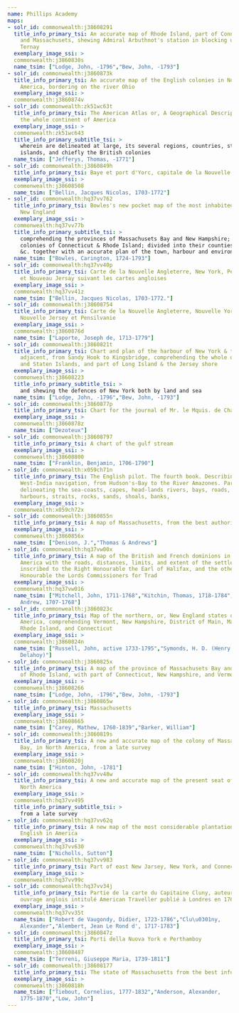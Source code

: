 ```yaml
---
name: Phillips Academy
maps:
- solr_id: commonwealth:j38608291
  title_info_primary_tsi: An accurate map of Rhode Island, part of Connecticut
    and Massachusets, shewing Admiral Arbuthnot's station in blocking up Admiral
    Ternay
  exemplary_image_ssi: > 
  commonwealth:j3860830s
  name_tsim: ["Lodge, John, -1796","Bew, John, -1793"]
- solr_id: commonwealth:j3860873k
  title_info_primary_tsi: An accurate map of the English colonies in North
    America, bordering on the river Ohio
  exemplary_image_ssi: > 
  commonwealth:j3860874v
- solr_id: commonwealth:zk51wc63t
  title_info_primary_tsi: The American Atlas or, A Geographical Description of
    the whole continent of America
  exemplary_image_ssi: > 
  commonwealth:zk51wc643
  title_info_primary_subtitle_tsi: > 
    wherein are delineated at large, its several regions, countries, states, and
    islands, and chiefly the British colonies
  name_tsim: ["Jefferys, Thomas, -1771"]
- solr_id: commonwealth:j3860849h
  title_info_primary_tsi: Baye et port d'Yorc, capitale de la Nouvelle Yorc
  exemplary_image_ssi: > 
  commonwealth:j38608508
  name_tsim: ["Bellin, Jacques Nicolas, 1703-1772"]
- solr_id: commonwealth:hq37vv762
  title_info_primary_tsi: Bowles's new pocket map of the most inhabited part of
    New England
  exemplary_image_ssi: > 
  commonwealth:hq37vv77b
  title_info_primary_subtitle_tsi: > 
    comprehending the provinces of Massachusets Bay and New Hampshire; with the
    colonies of Connecticut & Rhode Island; divided into their counties, townships,
    &c. together with an accurate plan of the town, harbour and environs of Boston
  name_tsim: ["Bowles, Carington, 1724-1793"]
- solr_id: commonwealth:hq37vv40p
  title_info_primary_tsi: Carte de la Nouvelle Angleterre, New York, Pensilvanie
    et Nouveau Jersay suivant les cartes angloises
  exemplary_image_ssi: > 
  commonwealth:hq37vv41z
  name_tsim: ["Bellin, Jacques Nicolas, 1703-1772."]
- solr_id: commonwealth:j38608754
  title_info_primary_tsi: Carte de la Nouvelle Angleterre, Nouvelle York,
    Nouvelle Jersey et Pensilvanie
  exemplary_image_ssi: > 
  commonwealth:j3860876d
  name_tsim: ["Laporte, Joseph de, 1713-1779"]
- solr_id: commonwealth:j3860821t
  title_info_primary_tsi: Chart and plan of the harbour of New York & the couny.
    adjacent, from Sandy Hook to Kingsbridge, comprehending the whole of New York
    and Staten Islands, and part of Long Island & the Jersey shore
  exemplary_image_ssi: > 
  commonwealth:j38608223
  title_info_primary_subtitle_tsi: > 
    and shewing the defences of New York both by land and sea
  name_tsim: ["Lodge, John, -1796","Bew, John, -1793"]
- solr_id: commonwealth:j3860877p
  title_info_primary_tsi: Chart for the journal of Mr. le Mquis. de Chastellux
  exemplary_image_ssi: > 
  commonwealth:j3860878z
  name_tsim: ["Dezoteux"]
- solr_id: commonwealth:j38608797
  title_info_primary_tsi: A chart of the gulf stream
  exemplary_image_ssi: > 
  commonwealth:j38608800
  name_tsim: ["Franklin, Benjamin, 1706-1790"]
- solr_id: commonwealth:x059ch71n
  title_info_primary_tsi: The English pilot. The fourth book. Describing the
    West-India navigation, from Hudson's-Bay to the River Amazones. Particulary
    delineating the sea-coasts, capes, head-lands rivers, bays, roads, havens,
    harbours, straits, rocks, sands, shoals, banks, 
  exemplary_image_ssi: > 
  commonwealth:x059ch72x
- solr_id: commonwealth:j3860855n
  title_info_primary_tsi: A map of Massachusetts, from the best authorities
  exemplary_image_ssi: > 
  commonwealth:j3860856x
  name_tsim: ["Denison, J.","Thomas & Andrews"]
- solr_id: commonwealth:hq37vw00x
  title_info_primary_tsi: A map of the British and French dominions in North
    America with the roads, distances, limits, and extent of the settlements, humbly
    inscribed to the Right Honourable the Earl of Halifax, and the other Right
    Honourable the Lords Commissioners for Trad
  exemplary_image_ssi: > 
  commonwealth:hq37vw016
  name_tsim: ["Mitchell, John, 1711-1768","Kitchin, Thomas, 1718-1784","Millar,
    Andrew, 1707-1768"]
- solr_id: commonwealth:j3860823c
  title_info_primary_tsi: Map of the northern, or, New England states of
    America, comprehending Vermont, New Hampshire, District of Main, Massachusetts,
    Rhode Island, and Connecticut
  exemplary_image_ssi: > 
  commonwealth:j3860824n
  name_tsim: ["Russell, John, active 1733-1795","Symonds, H. D. (Henry
    Delahoy)"]
- solr_id: commonwealth:j3860825x
  title_info_primary_tsi: A map of the province of Massachusets Bay and colony
    of Rhode Island, with part of Connecticut, New Hampshire, and Vermont
  exemplary_image_ssi: > 
  commonwealth:j38608266
  name_tsim: ["Lodge, John, -1796","Bew, John, -1793"]
- solr_id: commonwealth:j3860865w
  title_info_primary_tsi: Massachusetts
  exemplary_image_ssi: > 
  commonwealth:j38608665
  name_tsim: ["Carey, Mathew, 1760-1839","Barker, William"]
- solr_id: commonwealth:j3860819s
  title_info_primary_tsi: A new and accurate map of the colony of Massachusets
    Bay, in North America, from a late survey
  exemplary_image_ssi: > 
  commonwealth:j3860820j
  name_tsim: ["Hinton, John, -1781"]
- solr_id: commonwealth:hq37vv48w
  title_info_primary_tsi: A new and accurate map of the present seat of war in
    North America
  exemplary_image_ssi: > 
  commonwealth:hq37vv495
  title_info_primary_subtitle_tsi: > 
    from a late survey
- solr_id: commonwealth:hq37vv62q
  title_info_primary_tsi: A new map of the most considerable plantations of the
    English in America
  exemplary_image_ssi: > 
  commonwealth:hq37vv630
  name_tsim: ["Nicholls, Sutton"]
- solr_id: commonwealth:hq37vv983
  title_info_primary_tsi: Part of east New Jarsey, New York, and Connecticut
  exemplary_image_ssi: > 
  commonwealth:hq37vv99c
- solr_id: commonwealth:hq37vv34j
  title_info_primary_tsi: Partie de la carte du Capitaine Cluny, auteur d'un
    ouvrage anglois intitulé American Traveller publié à Londres en 1769
  exemplary_image_ssi: > 
  commonwealth:hq37vv35t
  name_tsim: ["Robert de Vaugondy, Didier, 1723-1786","Clu\u0301ny,
    Alexander","Alembert, Jean Le Rond d', 1717-1783"]
- solr_id: commonwealth:j3860847z
  title_info_primary_tsi: Porti della Nuova York e Perthamboy
  exemplary_image_ssi: > 
  commonwealth:j38608487
  name_tsim: ["Terreni, Giuseppe Maria, 1739-1811"]
- solr_id: commonwealth:j38608177
  title_info_primary_tsi: The state of Massachusetts from the best information
  exemplary_image_ssi: > 
  commonwealth:j3860818h
  name_tsim: ["Tiebout, Cornelius, 1777-1832","Anderson, Alexander,
    1775-1870","Low, John"]
---
```

